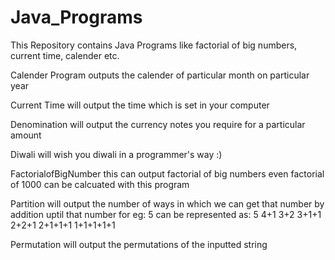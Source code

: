 # Java_Programs
This Repository contains Java Programs like factorial of big numbers, current time, calender etc.

Calender Program outputs the calender of particular month on particular year

Current Time will output the time which is set in your computer

Denomination will output the currency notes you require for a particular amount

Diwali will wish you diwali in a programmer's way :)

FactorialofBigNumber this can output factorial of big numbers even factorial of 1000 can be calcuated with this program

Partition will output the number of ways in which we can get that number by addition uptil that number for eg:
5 can be represented as:
5
4+1
3+2
3+1+1
2+2+1
2+1+1+1 
1+1+1+1+1

Permutation will output the permutations of the inputted string 
